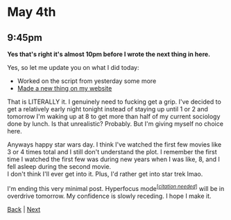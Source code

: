 # May 4th

## 9:45pm
**Yes that's right it's almost 10pm before I wrote the next thing in here.**

Yes, so let me update you on what I did today:
- Worked on the script from yesterday some more
- [Made a new thing on my website](https://spax.zone/tests/ooo)

That is LITERALLY it. I genuinely need to fucking get a grip. I've decided to get a relatively early night tonight instead of staying up until 1 or 2 and tomorrow I'm waking up at 8 to get more than half of my current sociology done by lunch. Is that unrealistic? Probably. But I'm giving myself no choice here.

Anyways happy star wars day. I think I've watched the first few movies like 3 or 4 times total and I still don't understand the plot. I remember the first time I watched the first few was during new years when I was like, 8, and I fell asleep during the second movie.  
I don't think I'll ever get into it. Plus, I'd rather get into star trek lmao.

I'm ending this very minimal post. Hyperfocus mode<sup>\[[*citation needed*](https://en.wikipedia.org/wiki/Citation_needed)\]</sup> will be in overdrive tomorrow. My confidence is slowly receding. I hope I make it.

[Back](./03.md) | [Next](./5.md)
